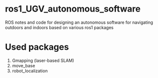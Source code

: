 # ros1_UGV_autonomous_software
ROS notes and code for designing an autonomous software for navigating outdoors and indoors based on various ros1 packages
# Used packages
1. Gmapping (laser-based SLAM)
2. move_base
3. robot_localization
